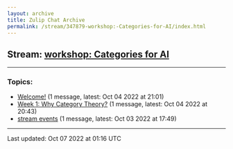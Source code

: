 ```yaml
---
layout: archive
title: Zulip Chat Archive
permalink: /stream/347879-workshop:-Categories-for-AI/index.html
---
```


## Stream: [workshop: Categories for AI](https://mattecapu.github.io/ct-zulip-archive/stream/347879-workshop:-Categories-for-AI/index.html)
---

### Topics:

* [Welcome!](topic/topic_Welcome!.html) (1 message, latest: Oct 04 2022 at 21:01)
* [Week 1: Why Category Theory?](topic/topic_Week.201.3A.20Why.20Category.20Theory.3F.html) (1 message, latest: Oct 04 2022 at 20:43)
* [stream events](topic/topic_stream.20events.html) (1 message, latest: Oct 03 2022 at 17:49)

<hr><p>Last updated: Oct 07 2022 at 01:16 UTC</p>